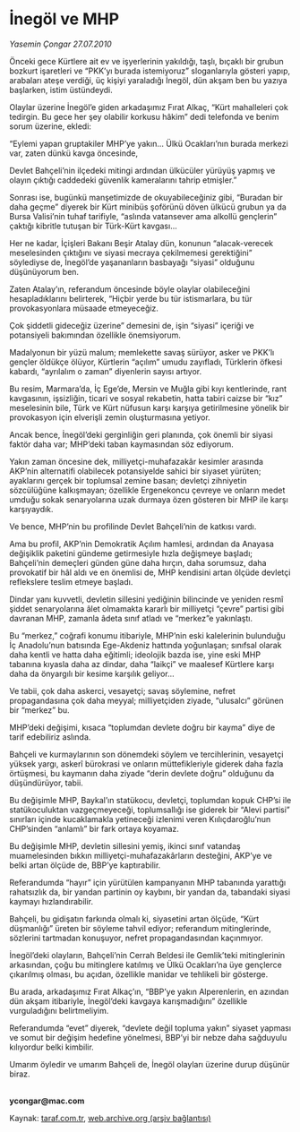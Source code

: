 # İnegöl ve MHP

*Yasemin Çongar 27.07.2010*

<div class="yazi"><p>Önceki gece Kürtlere ait ev ve işyerlerinin yakıldığı, taşlı, bıçaklı bir grubun bozkurt işaretleri ve “PKK’yı burada istemiyoruz” sloganlarıyla gösteri yapıp, arabaları ateşe verdiği, üç kişiyi yaraladığı İnegöl, dün akşam ben bu yazıya başlarken, istim üstündeydi. </p>
<p>Olaylar üzerine İnegöl’e giden arkadaşımız Fırat Alkaç, “Kürt mahalleleri çok tedirgin. Bu gece her şey olabilir korkusu hâkim” dedi telefonda ve benim sorum üzerine, ekledi:</p>
<p>“Eylemi yapan gruptakiler MHP’ye yakın... Ülkü Ocakları’nın burada merkezi var, zaten dünkü kavga öncesinde, </p>
<p>Devlet Bahçeli’nin ilçedeki mitingi ardından ülkücüler yürüyüş yapmış ve olayın çıktığı caddedeki güvenlik kameralarını tahrip etmişler.”</p>
<p>Sonrası ise, bugünkü manşetimizde de okuyabileceğiniz gibi, “Buradan bir daha geçme” diyerek bir Kürt minibüs şoförünü döven ülkücü grubun ya da Bursa Valisi’nin tuhaf tarifiyle, “aslında vatansever ama alkollü gençlerin” çaktığı kibritle tutuşan bir Türk-Kürt kavgası...</p>
<p>Her ne kadar, İçişleri Bakanı Beşir Atalay dün, konunun “alacak-verecek meselesinden çıktığını ve siyasi mecraya çekilmemesi gerektiğini” söylediyse de, İnegöl’de yaşananların basbayağı “siyasi” olduğunu düşünüyorum ben.</p>
<p>Zaten Atalay’ın, referandum öncesinde böyle olaylar olabileceğini hesapladıklarını belirterek, “Hiçbir yerde bu tür istismarlara, bu tür provokasyonlara müsaade etmeyeceğiz. </p>
<p>Çok şiddetli gideceğiz üzerine” demesini de, işin “siyasi” içeriği ve potansiyeli bakımından özellikle önemsiyorum.</p>
<p>Madalyonun bir yüzü malum; memlekette savaş sürüyor, asker ve PKK’lı gençler öldükçe ölüyor, Kürtlerin “açılım” umudu zayıfladı, Türklerin öfkesi kabardı, “ayrılalım o zaman” diyenlerin sayısı artıyor.</p>
<p>Bu resim, Marmara’da, İç Ege’de, Mersin ve Muğla gibi kıyı kentlerinde, rant kavgasının, işsizliğin, ticari ve sosyal rekabetin, hatta tabiri caizse bir “kız” meselesinin bile, Türk ve Kürt nüfusun karşı karşıya getirilmesine yönelik bir provokasyon için elverişli zemin oluşturmasına yetiyor.</p>
<p>Ancak bence, İnegöl’deki gerginliğin geri planında, çok önemli bir siyasi faktör daha var; MHP’deki taban kaymasından söz ediyorum.</p>
<p>Yakın zaman öncesine dek, milliyetçi-muhafazakâr kesimler arasında AKP’nin alternatifi olabilecek potansiyelde sahici bir siyaset yürüten; ayaklarını gerçek bir toplumsal zemine basan; devletçi zihniyetin sözcülüğüne kalkışmayan; özellikle Ergenekoncu çevreye ve onların medet umduğu sokak senaryolarına uzak durmaya özen gösteren bir MHP ile karşı karşıyaydık. </p>
<p>Ve bence, MHP’nin bu profilinde Devlet Bahçeli’nin de katkısı vardı.</p>
<p>Ama bu profil, AKP’nin Demokratik Açılım hamlesi, ardından da Anayasa değişiklik paketini gündeme getirmesiyle hızla değişmeye başladı; Bahçeli’nin demeçleri günden güne daha hırçın, daha sorumsuz, daha provokatif bir hâl aldı ve en önemlisi de, MHP kendisini artan ölçüde devletçi reflekslere teslim etmeye başladı.</p>
<p>Dindar yanı kuvvetli, devletin sillesini yediğinin bilincinde ve yeniden resmî şiddet senaryolarına âlet olmamakta kararlı bir milliyetçi “çevre” partisi gibi davranan MHP, zamanla âdeta sınıf atladı ve “merkez”e yakınlaştı.</p>
<p>Bu “merkez,” coğrafi konumu itibariyle, MHP’nin eski kalelerinin bulunduğu İç Anadolu’nun batısında Ege-Akdeniz hattında yoğunlaşan; sınıfsal olarak daha kentli ve hatta daha eğitimli; ideolojik bazda ise, yine eski MHP tabanına kıyasla daha az dindar, daha “laikçi” ve maalesef Kürtlere karşı daha da önyargılı bir kesime karşılık geliyor... </p>
<p>Ve tabii, çok daha askerci, vesayetçi; savaş söylemine, nefret propagandasına çok daha meyyal; milliyetçiden ziyade, “ulusalcı” görünen bir “merkez” bu.</p>
<p>MHP’deki değişimi, kısaca “toplumdan devlete doğru bir kayma” diye de tarif edebiliriz aslında. </p>
<p>Bahçeli ve kurmaylarının son dönemdeki söylem ve tercihlerinin, vesayetçi yüksek yargı, askerî bürokrasi ve onların müttefikleriyle giderek daha fazla örtüşmesi, bu kaymanın daha ziyade “derin devlete doğru” olduğunu da düşündürüyor, tabii. </p>
<p>Bu değişimle MHP, Baykal’ın statükocu, devletçi, toplumdan kopuk CHP’si ile statükoculuktan vazgeçmeyeceği, toplumsallığı ise giderek bir “Alevi partisi” sınırları içinde kucaklamakla yetineceği izlenimi veren Kıılıçdaroğlu’nun CHP’sinden “anlamlı” bir fark ortaya koyamaz.</p>
<p>Bu değişimle MHP, devletin sillesini yemiş, ikinci sınıf vatandaş muamelesinden bıkkın milliyetçi-muhafazakârların desteğini, AKP’ye ve belki artan ölçüde de, BBP’ye kaptırabilir.</p>
<p>Referandumda “hayır” için yürütülen kampanyanın MHP tabanında yarattığı rahatsızlık da, bir yandan partinin oy kaybını, bir yandan da, tabandaki siyasi kaymayı hızlandırabilir.</p>
<p>Bahçeli, bu gidişatın farkında olmalı ki, siyasetini artan ölçüde, “Kürt düşmanlığı” üreten bir söyleme tahvil ediyor; referandum mitinglerinde, sözlerini tartmadan konuşuyor, nefret propagandasından kaçınmıyor.</p>
<p>İnegöl’deki olayların, Bahçeli’nin Cerrah Beldesi ile Gemlik’teki mitinglerinin arkasından, çoğu bu mitinglere katılmış ve Ülkü Ocakları’na üye gençlerce çıkarılmış olması, bu açıdan, özellikle manidar ve tehlikeli bir gösterge.</p>
<p>Bu arada, arkadaşımız Fırat Alkaç’ın, “BBP’ye yakın Alperenlerin, en azından dün akşam itibariyle, İnegöl’deki kavgaya karışmadığını” özellikle vurguladığını belirtmeliyim. </p>
<p>Referandumda “evet” diyerek, “devlete değil topluma yakın” siyaset yapması ve somut bir değişim hedefine yönelmesi, BBP’yi bir nebze daha sağduyulu kılıyordur belki kimbilir. </p>
<p>Umarım öyledir ve umarım Bahçeli de, İnegöl olayları üzerine durup düşünür biraz.</p>
<p><b><br/>ycongar@mac.com     </b></p></div>

Kaynak: [taraf.com.tr](http://www.taraf.com.tr:80/yasemin-congar/makale-inegol-ve-mhp.htm), [web.archive.org (arşiv bağlantısı)](http://web.archive.org/web/20100729040410/http://www.taraf.com.tr:80/yasemin-congar/makale-inegol-ve-mhp.htm)
